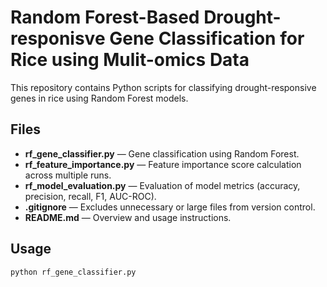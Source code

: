 # Random Forest-Based Drought-responisve Gene Classification for Rice using Mulit-omics Data

This repository contains Python scripts for classifying drought-responsive genes in rice using Random Forest models.

## Files
- **rf_gene_classifier.py** — Gene classification using Random Forest.
- **rf_feature_importance.py** — Feature importance score calculation across multiple runs.
- **rf_model_evaluation.py** — Evaluation of model metrics (accuracy, precision, recall, F1, AUC-ROC).
- **.gitignore** — Excludes unnecessary or large files from version control.
- **README.md** — Overview and usage instructions.

## Usage
```bash
python rf_gene_classifier.py
